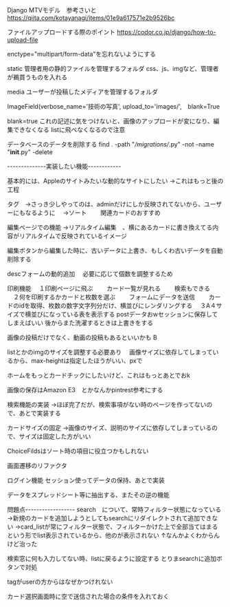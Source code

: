 Django MTVモデル　参考さいと
https://qiita.com/kotayanagi/items/01e9a617571e2b9526bc

ファイルアップロードする際のポイント
https://codor.co.jp/django/how-to-upload-file

enctype="multipart/form-data"を忘れないようにする

static
管理者用の静的ファイルを管理するフォルダ
css、js、imgなど、管理者が鵜買うものを入れる

media
ユーザーが投稿したメディアを管理するフォルダ

ImageField(verbose_name='技術の写真', upload_to='images/',　blank=True

blank=true
これの記述に気をつけないと、画像のアップロードが変になり、編集できなくなる
listに飛べなくなるので注意

データベースのデータを削除する
find . -path "*/migrations/*.py" -not -name "__init__.py" -delete


--------------実装したい機能------------

基本的には、Appleのサイトみたいな動的なサイトにしたい
→これはもっと後の工程

タグ　→さっき少しやってのは、adminだけにしか反映されてないから、ユーザーにもなるように
　→ソート
　　関連カードのおすすめ

編集ページでの機能
→リアルタイム編集　、横にあるカードに書き換えてる内容がリアルタイムで反映されているイメージ

編集ボタンから編集した時に、古いデータに上書き、もしくわ古いデータを自動削除する

descフォームの動的追加
　必要に応じて個数を調整するため

印刷機能
　１印刷ページに飛ぶ
　　カード一覧が見れる
　　検索もできる
　２何を印刷するかカードと枚数を選ぶ
　　フォームにデータを送信
　　カードのidを取得、枚数の数字文字列分だけ、横並びにレンダリングする
　３A４サイズで横並びになっている表を表示する
postデータおwセッションに保存してしまえばいい
後からまた洗濯するときは上書きをする

画像の投稿だけでなく、動画の投稿もあるといいかも B


listとかのimgのサイズを調整する必要あり
　画像サイズに依存してしまっているから、max-heightは指定したほうがいい、pxで

ホームをもっとカードチックにしたいけど、これはもっとあとでおk

画像の保存はAmazon E3　とかなんかpintrest参考にする

検索機能の実装
→ほぼ完了だが、検索事項がない時のページを作ってないので、あとで実装する

カードサイズの固定
->画像のサイズ、説明のサイズに依存してしまっているので、サイズは固定した方がいい

ChoiceFildsはソート時の項目に役立つかもしれない

画面遷移のリファクタ

ログイン機能
セッション使ってデータの保持、あとで実装

データをスプレッドシート等に抽出する、またその逆の機能



問題点------------------
search　について、常時フィルター状態になっている
→新規のカードを追加しようとしてもsearchにリダイレクトされて追加できない
→card_listが常にフィルター状態で、フィルターかけた上で全部当てはまるという形でlist表示されているから、他のが表示されない
↑なんかよくわからんけど治った

検索窓に何も入力してない時、listに戻るように設定する
とりまsearchに追加ボタンで対処

tagがuserの方からはなぜかつけれない

カード選択画面時に空で送信された場合の条件を入れておく

